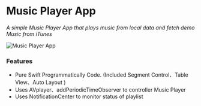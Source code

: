 # Music Player App


*A simple Music Player App  that plays music from local data and fetch demo Music from iTunes*



![Music Player App](https://user-images.githubusercontent.com/45663826/177333340-5e29a4c7-13e6-4e88-9471-543b6328e9d7.jpg)



### Features
* Pure Swift Programmatically Code. (Included Segment Control、Table View、Auto Layout )
* Uses AVplayer、addPeriodicTimeObserver to controller Music Player
* Uses NotificationCenter to monitor status of playlist
